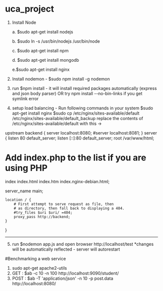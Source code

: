 # uca_project
1. Install Node

	a. $sudo apt-get install nodejs
	
	b. $sudo ln -s /usr/bin/nodejs /usr/bin/node
	
	c. $sudo apt-get install npm

	d. $sudo apt-get install mongodb

    e.$sudo apt-get install nginx

2. Install nodemon - $sudo npm install -g nodemon

3. run $npm install   - it will install required packages automatically (express and json body parser)
    OR try npm install --no-bin-links  if you get symlink error

4. setup load balancing -
	Run following commands in your system
	$sudo apt-get install nginx
	$sudo cp /etc/nginx/sites-available/default /etc/nginx/sites-available/default_backup
	replace the contents of /etc/nginx/sites-available/default with this ->


upstream backend {
server localhost:8080;
#server localhost:8081;
}
server {
listen 80 default_server;
listen [::]:80 default_server;
root /var/www/html;
# Add index.php to the list if you are using PHP
index index.html index.htm index.nginx-debian.html;

server_name main;

	location / {
		# First attempt to serve request as file, then
		# as directory, then fall back to displaying a 404.
		#try_files $uri $uri/ =404;
		proxy_pass http://backend;
	}
}


------------------------------------------------------------
5. run $nodemon app.js and open browser http://localhost/test
	*changes will be automatically reflected - server will autorestart


#Benchmarking a web service
1. sudo apt-get apache2-utils
2. GET : $ab -c 10 -n 100 http://localhost:9090/student/
3. POST : $ab -T 'application/json'  -n 10 -p post.data http://localhost:8080/
